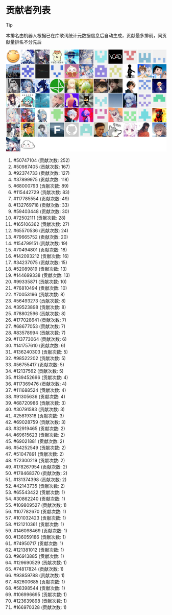 # 贡献者列表

> [!TIP]
> 本排名由机器人根据已在库歌词统计元数据信息后自动生成，贡献最多排前，同贡献量排名不分先后

![贡献者头像画廊](./CONTRIBUTORS.svg)

1. #50747104 (贡献次数: 252)
2. #50987405 (贡献次数: 167)
3. #92374733 (贡献次数: 127)
4. #37899975 (贡献次数: 118)
5. #68000793 (贡献次数: 89)
6. #115442729 (贡献次数: 83)
7. #117785554 (贡献次数: 49)
8. #132769718 (贡献次数: 33)
9. #59403448 (贡献次数: 30)
10. #72502111 (贡献次数: 28)
11. #165106362 (贡献次数: 27)
12. #65570536 (贡献次数: 24)
13. #79665752 (贡献次数: 20)
14. #154799151 (贡献次数: 19)
15. #70494801 (贡献次数: 18)
16. #142093212 (贡献次数: 16)
17. #34237075 (贡献次数: 15)
18. #52089819 (贡献次数: 13)
19. #144699338 (贡献次数: 13)
20. #99335871 (贡献次数: 10)
21. #76810494 (贡献次数: 10)
22. #70053196 (贡献次数: 8)
23. #56493273 (贡献次数: 8)
24. #39523898 (贡献次数: 8)
25. #78802596 (贡献次数: 8)
26. #177028641 (贡献次数: 7)
27. #68677053 (贡献次数: 7)
28. #83578994 (贡献次数: 7)
29. #113773064 (贡献次数: 6)
30. #141757610 (贡献次数: 6)
31. #136240303 (贡献次数: 5)
32. #98522202 (贡献次数: 5)
33. #56755417 (贡献次数: 5)
34. #12137562 (贡献次数: 5)
35. #139452696 (贡献次数: 4)
36. #117369476 (贡献次数: 4)
37. #111688524 (贡献次数: 4)
38. #91305636 (贡献次数: 4)
39. #68720986 (贡献次数: 3)
40. #30791583 (贡献次数: 3)
41. #25819318 (贡献次数: 3)
42. #69028759 (贡献次数: 3)
43. #32919465 (贡献次数: 2)
44. #69615623 (贡献次数: 2)
45. #69021881 (贡献次数: 2)
46. #54252549 (贡献次数: 2)
47. #51047891 (贡献次数: 2)
48. #72300219 (贡献次数: 2)
49. #178267954 (贡献次数: 2)
50. #178468370 (贡献次数: 2)
51. #131374398 (贡献次数: 2)
52. #42143735 (贡献次数: 2)
53. #65543422 (贡献次数: 1)
54. #30862240 (贡献次数: 1)
55. #109809527 (贡献次数: 1)
56. #107782670 (贡献次数: 1)
57. #101032423 (贡献次数: 1)
58. #121210361 (贡献次数: 1)
59. #146098469 (贡献次数: 1)
60. #136059186 (贡献次数: 1)
61. #74950717 (贡献次数: 1)
62. #121381012 (贡献次数: 1)
63. #96913885 (贡献次数: 1)
64. #129690529 (贡献次数: 1)
65. #74817824 (贡献次数: 1)
66. #93859788 (贡献次数: 1)
67. #82600685 (贡献次数: 1)
68. #58398544 (贡献次数: 1)
69. #106996695 (贡献次数: 1)
70. #123639898 (贡献次数: 1)
71. #166970328 (贡献次数: 1)

